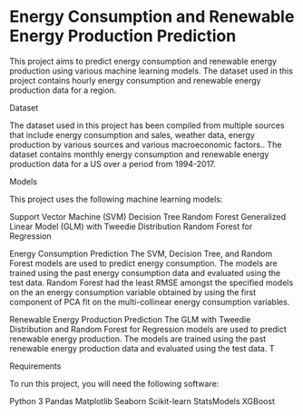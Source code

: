 # Energy Consumption and Renewable Energy Production Prediction

This project aims to predict energy consumption and renewable energy production using various machine learning models. The dataset used in this project contains hourly energy consumption and renewable energy production data for a region.

Dataset

The dataset used in this project has been compiled from multiple sources that include energy consumption and sales, weather data, energy production by various sources and various macroeconomic factors.. The dataset contains monthly energy consumption and renewable energy production data for a US over a period from 1994-2017. 

Models

This project uses the following machine learning models:

Support Vector Machine (SVM)
Decision Tree
Random Forest
Generalized Linear Model (GLM) with Tweedie Distribution
Random Forest for Regression

Energy Consumption Prediction
The SVM, Decision Tree, and Random Forest models are used to predict energy consumption. The models are trained using the past energy consumption data and evaluated using the test data. Random Forest had the least RMSE amongst the specified models on the an energy consumption variable obtained by using the first component of PCA fit on the multi-collinear energy consumption variables.

Renewable Energy Production Prediction
The GLM with Tweedie Distribution and Random Forest for Regression models are used to predict renewable energy production. The models are trained using the past renewable energy production data and evaluated using the test data. T

Requirements

To run this project, you will need the following software:

Python 3
Pandas
Matplotlib
Seaborn
Scikit-learn
StatsModels
XGBoost
